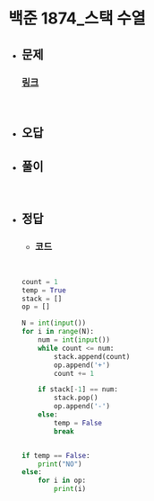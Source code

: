 # 백준 1874_스택 수열

- ## 문제
    ### [링크](https://www.acmicpc.net/problem/1874)



<br>

- ## 오답

- ## 풀이


<br>


- ## 정답


   - ### 코드
    ```python


    count = 1
    temp = True
    stack = []
    op = []

    N = int(input())
    for i in range(N):
        num = int(input())
        while count <= num:
            stack.append(count)
            op.append('+')
            count += 1

        if stack[-1] == num:
            stack.pop()
            op.append('-')
        else:
            temp = False
            break


    if temp == False:
        print("NO")
    else:
        for i in op:
            print(i)
